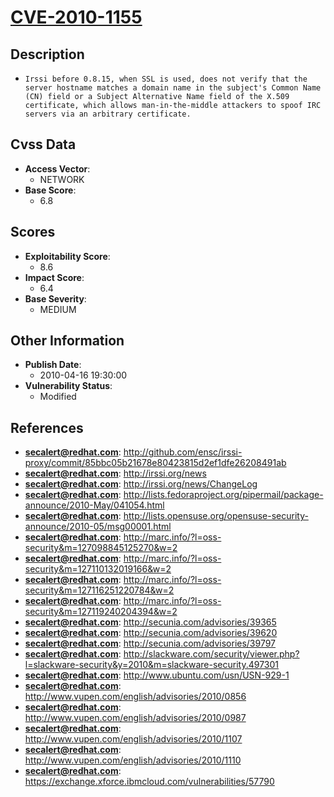 
# [CVE-2010-1155](https://cve.mitre.org/cgi-bin/cvename.cgi?name=CVE-2010-1155)

## Description

- `Irssi before 0.8.15, when SSL is used, does not verify that the server hostname matches a domain name in the subject's Common Name (CN) field or a Subject Alternative Name field of the X.509 certificate, which allows man-in-the-middle attackers to spoof IRC servers via an arbitrary certificate.`

## Cvss Data

- **Access Vector**:
  - NETWORK
- **Base Score**:
  - 6.8

## Scores

- **Exploitability Score**:
  - 8.6
- **Impact Score**:
  - 6.4
- **Base Severity**:
  - MEDIUM

## Other Information

- **Publish Date**:
  - 2010-04-16 19:30:00
- **Vulnerability Status**:
  - Modified

## References

- **secalert@redhat.com**: http://github.com/ensc/irssi-proxy/commit/85bbc05b21678e80423815d2ef1dfe26208491ab
- **secalert@redhat.com**: http://irssi.org/news
- **secalert@redhat.com**: http://irssi.org/news/ChangeLog
- **secalert@redhat.com**: http://lists.fedoraproject.org/pipermail/package-announce/2010-May/041054.html
- **secalert@redhat.com**: http://lists.opensuse.org/opensuse-security-announce/2010-05/msg00001.html
- **secalert@redhat.com**: http://marc.info/?l=oss-security&m=127098845125270&w=2
- **secalert@redhat.com**: http://marc.info/?l=oss-security&m=127110132019166&w=2
- **secalert@redhat.com**: http://marc.info/?l=oss-security&m=127116251220784&w=2
- **secalert@redhat.com**: http://marc.info/?l=oss-security&m=127119240204394&w=2
- **secalert@redhat.com**: http://secunia.com/advisories/39365
- **secalert@redhat.com**: http://secunia.com/advisories/39620
- **secalert@redhat.com**: http://secunia.com/advisories/39797
- **secalert@redhat.com**: http://slackware.com/security/viewer.php?l=slackware-security&y=2010&m=slackware-security.497301
- **secalert@redhat.com**: http://www.ubuntu.com/usn/USN-929-1
- **secalert@redhat.com**: http://www.vupen.com/english/advisories/2010/0856
- **secalert@redhat.com**: http://www.vupen.com/english/advisories/2010/0987
- **secalert@redhat.com**: http://www.vupen.com/english/advisories/2010/1107
- **secalert@redhat.com**: http://www.vupen.com/english/advisories/2010/1110
- **secalert@redhat.com**: https://exchange.xforce.ibmcloud.com/vulnerabilities/57790
